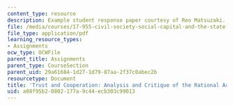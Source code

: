 ```yaml
---
content_type: resource
description: Example student response paper courtesy of Reo Matsuzaki.
file: /media/courses/17-955-civil-society-social-capital-and-the-state-in-comparative-perspective-fall-2004/a08f95b20802177a9c44ecb303c99013_matsuzaki_res_4.pdf
file_type: application/pdf
learning_resource_types:
- Assignments
ocw_type: OCWFile
parent_title: Assignments
parent_type: CourseSection
parent_uid: 29a61684-1d27-1d79-87aa-2f37c0abec2b
resourcetype: Document
title: 'Trust and Cooperation: Analysis and Critique of the Rational Actor Model'
uid: a08f95b2-0802-177a-9c44-ecb303c99013
---
```

